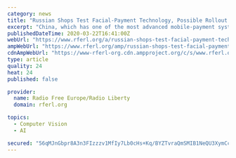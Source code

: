 ```yaml
---
category: news
title: "Russian Shops Test Facial-Payment Technology, Possible Rollout In 2020"
excerpt: "China, which has one of the most advanced mobile-payment systems, has already rolled out facial-recognition technology in many stores. SnapPay, a Canadian company, announced in October it would offer the payment method in North America. The popularity of the technology could receive a boost from the novel coronavirus, amid concerns that the ..."
publishedDateTime: 2020-03-22T16:41:00Z
webUrl: "https://www.rferl.org/a/russian-shops-test-facial-payment-technology-possible-rollout-in-2020/30502697.html"
ampWebUrl: "https://www.rferl.org/amp/russian-shops-test-facial-payment-technology-possible-rollout-in-2020/30502697.html"
cdnAmpWebUrl: "https://www-rferl-org.cdn.ampproject.org/c/s/www.rferl.org/amp/russian-shops-test-facial-payment-technology-possible-rollout-in-2020/30502697.html"
type: article
quality: 24
heat: 24
published: false

provider:
  name: Radio Free Europe/Radio Liberty
  domain: rferl.org

topics:
  - Computer Vision
  - AI

secured: "56qMJnGbpr8A3n3FIzzzv1MfIy7Lb0cHs+Kq/BYZTvraQmSMIB1NeQU3XymCc3+FFPcbBcmBp5UFx8XFvmu5Nzb6hy+5rAEIxzi+/l5iSNRROWmva/upqFCFYFQE+seHFAsjo+L7O8N3S9SZlxvWMWwHkcF3BSSfTFOJ+p7u4wHwYzOfYOSjZN6BgfYJVQTbT/gsdfEalnOKp0ysKxgaSZ5JgfZ0uxPsDcIAeF93MaInofIKQpnLxfXYZBmmG763mEUpzCIok7QszghtRRlDeDZpAOYtFOpaJZeO0kK8Ai+Ag0ZFPRxOQ1Z3wxbXtUcqwnxFFG4+SQQxbI9J9/jFJvz3muatYjkTj9xXyX5cLh4e7rTsIyh0N8cD3gsBmOA46CNMJIzk8d0cSaRU/WE7kuLGFjqmp1Wg49MeGyETW2kA+uqaBwheBz9ezn48UA3TQdU78wknuIhVURd1W/8VikomACUubBACUU/lCd4r5m0=;zB2FMejr0EcbxHObIMIbPA=="
---
```



